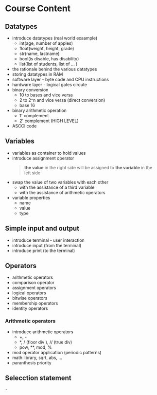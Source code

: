 # Course Content

## Datatypes

- introduce datatypes (real world exaample)
  - int(age, number of apples)
  - float(weight, height, grade)
  - str(name, lastname)
  - bool(is disable, has disability)
  - list(list of students, list of ... )
- the rationale behind the various datatypes
- storing datatypes in RAM
- software layer - byte code and CPU instructions
- hardware layer - logical gates circute
- binary conversion
  - 10 to bases and vice versa
  - 2 to 2^n and vice versa (direct conversion)
  - base 16
- binary arithmetic operation
  - 1' complement
  - 2' complement (HIGH LEVEL)
- ASCCI code

## Variables

- variables as container to hold values
- introduce assignment operator
  > **the value** in the right side will be assigned to **the variable** in the left side
- swap the value of two variables with each other
  - with the assistance of a third variable
  - with the assistance of arithmetic operators
- variable properties
  - name
  - value
  - type

## Simple input and output

- introduce terminal - user interaction
- introduce input (from the terminal)
- introduce print (to the terminal)

## Operators

- arithmetic operators
- comparison operator
- assignment operators
- logical operators
- bitwise operators
- membership operators
- identity operators

### Arithmetic operators

- introduce arithmetic operators
  - +, -
  - \*, / (floor div ), // (true div)
  - pow, \*\*, mod, %
- mod operator application (periodic patterns)
- math library, sqrt, abs, ...
- paranthesis priority

## Selecction statement

    -
